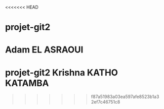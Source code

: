 <<<<<<< HEAD
# projet-git2
Adam EL ASRAOUI
=======
# projet-git2 Krishna KATHO KATAMBA
>>>>>>> f87a51983a03ea597afe8523b1a32ef7c46751c8
